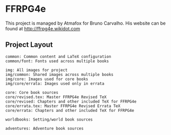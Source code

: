 # FFRPG4e
This project is managed by Atmafox for Bruno Carvalho.  His website can be found at http://ffrpg4e.wikidot.com

## Project Layout
```
common: Common content and LaTeX configuration
common/font: Fonts used across multiple books

img: All images for project
img/common: Shared images across multiple books
img/core: Images used for core books
img/core/errata: Images used only in errata

core: Core book sources
core/revised.tex: Master FFRPG4e Revised TeX
core/revised: Chapters and other included TeX for FFRPG4e
core/errata.tex: Master FFRPG4e Revised Errata TeX
core/errata: Chapters and other included TeX for FFRPG4e

worldbooks: Setting/world book sources

adventures: Adventure book sources
```
